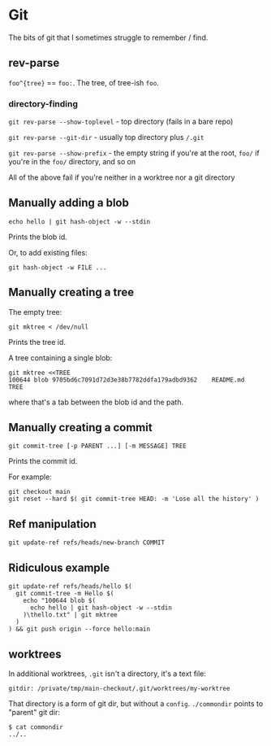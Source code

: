 # Git

The bits of git that I sometimes struggle to remember / find.

## rev-parse

`foo^{tree}` == `foo:`. The tree, of tree-ish `foo`.

### directory-finding

`git rev-parse --show-toplevel` - top directory (fails in a bare repo)

`git rev-parse --git-dir` - usually top directory plus `/.git`

`git rev-parse --show-prefix` - the empty string if you're at the root, `foo/` if you're in the `foo/` directory, and so on

All of the above fail if you're neither in a worktree nor a git directory

## Manually adding a blob

```shell
echo hello | git hash-object -w --stdin
```

Prints the blob id.

Or, to add existing files:

```shell
git hash-object -w FILE ...
```

## Manually creating a tree

The empty tree:

```shell
git mktree < /dev/null
```

Prints the tree id.

A tree containing a single blob:

```
git mktree <<TREE
100644 blob 9705bd6c7091d72d3e38b7782ddfa179adbd9362	README.md
TREE
```

where that's a tab between the blob id and the path.

## Manually creating a commit

```shell
git commit-tree [-p PARENT ...] [-m MESSAGE] TREE
```

Prints the commit id.

For example:

```shell
git checkout main
git reset --hard $( git commit-tree HEAD: -m 'Lose all the history' )
```

## Ref manipulation

```shell
git update-ref refs/heads/new-branch COMMIT
```

## Ridiculous example

```shell
git update-ref refs/heads/hello $(
  git commit-tree -m Hello $(
    echo "100644 blob $(
      echo hello | git hash-object -w --stdin
    )\thello.txt" | git mktree
  )
) && git push origin --force hello:main
```

## worktrees

In additional worktrees, `.git` isn't a directory, it's a text file:

```shell
gitdir: /private/tmp/main-checkout/.git/worktrees/my-worktree
```

That directory is a form of git dir, but without a `config`.
`./commondir` points to "parent" git dir:

```shell
$ cat commondir
../..
```
